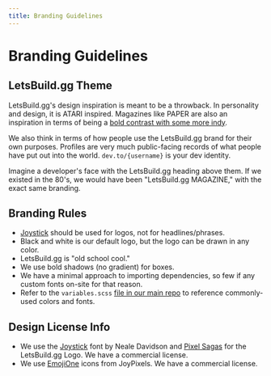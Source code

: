 ```yaml
---
title: Branding Guidelines
---
```


# Branding Guidelines

## LetsBuild.gg Theme

LetsBuild.gg's design inspiration is meant to be a throwback. In personality and
design, it is ATARI inspired. Magazines like PAPER are also an inspiration in
terms of being a
[bold contrast with some more indy](https://www.google.com/search?biw=1440&bih=780&tbm=isch&sa=1&ei=KSN8W5WVLoy55gLI77TgBA&q=paper+magazine+cover&oq=paper+magazine+cover).

We also think in terms of how people use the LetsBuild.gg brand for their own
purposes. Profiles are very much public-facing records of what people have put
out into the world. `dev.to/{username}` is your dev identity.

Imagine a developer's face with the LetsBuild.gg heading above them. If we
existed in the 80's, we would have been "LetsBuild.gg MAGAZINE," with the exact
same branding.

## Branding Rules

- [Joystick](http://www.pixelsagas.com/?download=joystick) should be used for
  logos, not for headlines/phrases.
- Black and white is our default logo, but the logo can be drawn in any color.
- LetsBuild.gg is "old school cool."
- We use bold shadows (no gradient) for boxes.
- We have a minimal approach to importing dependencies, so few if any custom
  fonts on-site for that reason.
- Refer to the `variables.scss`
  [file in our main repo](https://github.com/thepracticaldev/dev.to/blob/master/app/assets/stylesheets/variables.scss)
  to reference commonly-used colors and fonts.

## Design License Info

- We use the [Joystick](http://www.pixelsagas.com/?download=joystick) font by
  Neale Davidson and [Pixel Sagas](http://www.pixelsagas.com/) for the
  LetsBuild.gg Logo. We have a commercial license.
- We use [EmojiOne](https://www.emojione.com/) icons from JoyPixels. We have a
  commercial license.
